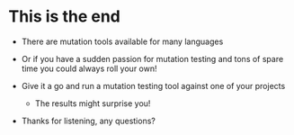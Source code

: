 
# This is the end

- There are mutation tools available for many languages
- Or if you have a sudden passion for mutation testing and tons of spare time you could always roll your own!
- Give it a go and run a mutation testing tool against one of your projects
  - The results might surprise you!

- Thanks for listening, any questions?
